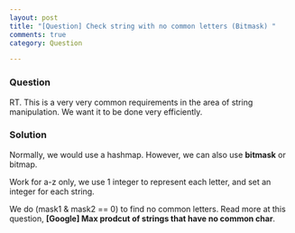 ```yaml
---
layout: post
title: "[Question] Check string with no common letters (Bitmask) "
comments: true
category: Question

---
```


### Question 

RT. This is a very very common requirements in the area of string manipulation. We want it to be done very efficiently. 

### Solution

Normally, we would use a hashmap. However, we can also use __bitmask__ or bitmap. 

Work for a-z only, we use 1 integer to represent each letter, and set an integer for each string. 

We do (mask1 & mask2 == 0) to find no common letters. Read more at this question, __[Google] Max prodcut of strings that have no common char__. 
